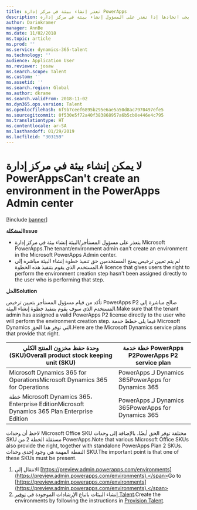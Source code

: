 ```yaml
---
title: تعذر إنشاء بيئة في مركز إدارة PowerApps
description: يشرح هذا الموضوع الخطوات التي يجب اتخاذها إذا تعذر على المسؤول إنشاء بيئة في مركز إدارة Microsoft PowerApps.
author: Darinkramer
manager: AnnBe
ms.date: 11/02/2018
ms.topic: article
ms.prod: ''
ms.service: dynamics-365-talent
ms.technology: ''
audience: Application User
ms.reviewer: josaw
ms.search.scope: Talent
ms.custom: ''
ms.assetid: ''
ms.search.region: Global
ms.author: dkrame
ms.search.validFrom: 2018-11-02
ms.dyn365.ops.version: Talent
ms.openlocfilehash: 6f9b7ceef6895b295e6ae5a50d8ac7970497efe5
ms.sourcegitcommit: 0f530e5f72a40f383868957a6b5cb0e446e4c795
ms.translationtype: HT
ms.contentlocale: ar-SA
ms.lasthandoff: 01/29/2019
ms.locfileid: "303159"
---
```

# <a name="cant-create-an-environment-in-the-powerapps-admin-center"></a><span data-ttu-id="83286-103">لا يمكن إنشاء بيئة في مركز إدارة PowerApps</span><span class="sxs-lookup"><span data-stu-id="83286-103">Can't create an environment in the PowerApps Admin center</span></span>

[!include [banner](includes/banner.md)]

<span data-ttu-id="83286-104">**المشكلة**</span><span class="sxs-lookup"><span data-stu-id="83286-104">**Issue**</span></span>

- <span data-ttu-id="83286-105">يتعذر على مسؤول المستأجر/البيئة إنشاء بيئة في مركز إدارة Microsoft PowerApps.</span><span class="sxs-lookup"><span data-stu-id="83286-105">The tenant/environment admin can't create an environment in the Microsoft PowerApps Admin center.</span></span>
- <span data-ttu-id="83286-106">لم يتم تعيين ترخيص يمنح المستخدمين حق تنفيذ خطوة إنشاء البيئة مباشرة إلى المستخدم الذي يقوم بتنفيذ هذه الخطوة.</span><span class="sxs-lookup"><span data-stu-id="83286-106">A licence that gives users the right to perform the environment creation step hasn't been assigned directly to the user who is performing that step.</span></span>

<span data-ttu-id="83286-107">**الحل**</span><span class="sxs-lookup"><span data-stu-id="83286-107">**Solution**</span></span>

<span data-ttu-id="83286-108">تأكد من قيام مسؤول المستأجر بتعيين ترخيص PowerApps P2 صالح مباشرة إلى المستخدم الذي سوف يقوم بتنفيذ خطوة إنشاء البيئة.</span><span class="sxs-lookup"><span data-stu-id="83286-108">Make sure that the tenant admin has assigned a valid PowerApps P2 license directly to the user who will perform the environment creation step.</span></span> <span data-ttu-id="83286-109">فيما يلي خطط خدمة Microsoft Dynamics التي توفر هذا الحق.</span><span class="sxs-lookup"><span data-stu-id="83286-109">Here are the Microsoft Dynamics service plans that provide that right.</span></span>

| <span data-ttu-id="83286-110">وحدة حفظ مخزون المنتج الكلي (SKU)</span><span class="sxs-lookup"><span data-stu-id="83286-110">Overall product stock keeping unit (SKU)</span></span>       | <span data-ttu-id="83286-111">خطة خدمة PowerApps P2</span><span class="sxs-lookup"><span data-stu-id="83286-111">PowerApps P2 service plan</span></span>  |
|------------------------------------------------|----------------------------|
| <span data-ttu-id="83286-112">Microsoft Dynamics 365 for Operations</span><span class="sxs-lookup"><span data-stu-id="83286-112">Microsoft Dynamics 365 for Operations</span></span>          | <span data-ttu-id="83286-113">PowerApps لـ Dynamics 365</span><span class="sxs-lookup"><span data-stu-id="83286-113">PowerApps for Dynamics 365</span></span> |
| <span data-ttu-id="83286-114">خطة Microsoft Dynamics 365، Enterprise Edition</span><span class="sxs-lookup"><span data-stu-id="83286-114">Microsoft Dynamics 365 Plan Enterprise Edition</span></span> | <span data-ttu-id="83286-115">PowerApps لـ Dynamics 365</span><span class="sxs-lookup"><span data-stu-id="83286-115">PowerApps for Dynamics 365</span></span> |

<span data-ttu-id="83286-116">لاحظ أن وحدات Microsoft Office SKU مختلفة توفر الحق أيضًا، بالإضافة إلى وحدات SKU مستقلة الخطة 2 من PowerApps.</span><span class="sxs-lookup"><span data-stu-id="83286-116">Note that various Microsoft Office SKUs also provide the right, together with standalone PowerApps Plan 2 SKUs.</span></span> <span data-ttu-id="83286-117">النقطة المهمة هي وجود إحدى وحدات SKU.</span><span class="sxs-lookup"><span data-stu-id="83286-117">The important point is that one of these SKUs must be present.</span></span>

1. <span data-ttu-id="83286-118">الانتقال إلى [https://preview.admin.powerapps.com/environments](https://preview.admin.powerapps.com/environments).</span><span class="sxs-lookup"><span data-stu-id="83286-118">Go to [https://preview.admin.powerapps.com/environments](https://preview.admin.powerapps.com/environments).</span></span>
2. <span data-ttu-id="83286-119">إنشاء البيئات باتباع الإرشادات الموجودة في [توفير Talent](https://docs.microsoft.com/en-us/dynamics365/unified-operations/talent/provisioning-talent).</span><span class="sxs-lookup"><span data-stu-id="83286-119">Create the environments by following the instructions in [Provision Talent](https://docs.microsoft.com/en-us/dynamics365/unified-operations/talent/provisioning-talent).</span></span>
